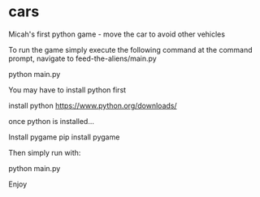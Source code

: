 # cars
Micah's first python game - move the car to avoid other vehicles

To run the game simply execute the following command at the command prompt, navigate to feed-the-aliens/main.py

python main.py

You may have to install python first

install python
https://www.python.org/downloads/

once python is installed...

Install pygame
pip install pygame

Then simply run with:

python main.py

Enjoy